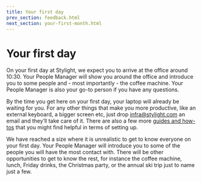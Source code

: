 ```yaml
---
title: Your first day
prev_section: feedback.html
next_section: your-first-month.html
---
```


# Your first day

On your first day at Stylight, we expect you to arrive at the office around 10:30. Your People Manager will show you around the office and introduce you to some people and - most importantly - the coffee machine. Your People Manager is also your go-to person if you have any questions.

By the time you get here on your first day, your laptop will already be waiting for you. For any other things that make you more productive, like an external keyboard, a bigger screen etc, just drop [infra@stylight.com](mailto:infra@stylight.com) an email and they’ll take care of it. There are also a few more [guides and how-tos](https://drive.google.com/a/stylight.de/folderview?id=0B2WxRu8mQgKGWkk5c1BXUmRaZjA&usp=sharing) that you might find helpful in terms of setting up.

We have reached a size where it is unrealistic to get to know everyone on your first day. Your People Manager will introduce you to some of the people you will have the most contact with. There will be other opportunities to get to know the rest, for instance the coffee machine, lunch, Friday drinks, the Christmas party, or the annual ski trip just to name just a few.
